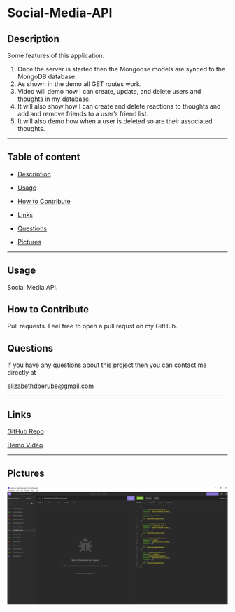 # Social-Media-API



## Description
Some features of this application.
1. Once the server is started then the Mongoose models are synced to the MongoDB database.
2. As shown in the demo all GET routes work.
3. Video will demo how I can create, update, and delete users and thoughts in my database.
4. It will also show how I can create and delete reactions to thoughts and add and remove friends to a user’s friend list.
5. It will also demo how when a user is deleted so are their associated thoughts.

---

## Table of content

* [Description](#description)

* [Usage](#usage)

* [How to Contribute](#how-to-contribute)

* [Links](#links)

* [Questions](#questions)

* [Pictures](#pictures)

---


## Usage

Social Media API. 

## How to Contribute

Pull requests. Feel free to open a pull requst on my GitHub.

## Questions

If you have any questions about this project then you can contact me directly at 

elizabethdberube@gmail.com

----


## Links


[GitHub Repo](https://github.com/elizabethdberube/Social-Media-API) 

[Demo Video](https://drive.google.com/file/d/1LjW2U0BVJcXlh0TBmabHZSSntgI-P40S/view) 


----

## Pictures

![image](./Screenshot.png)

